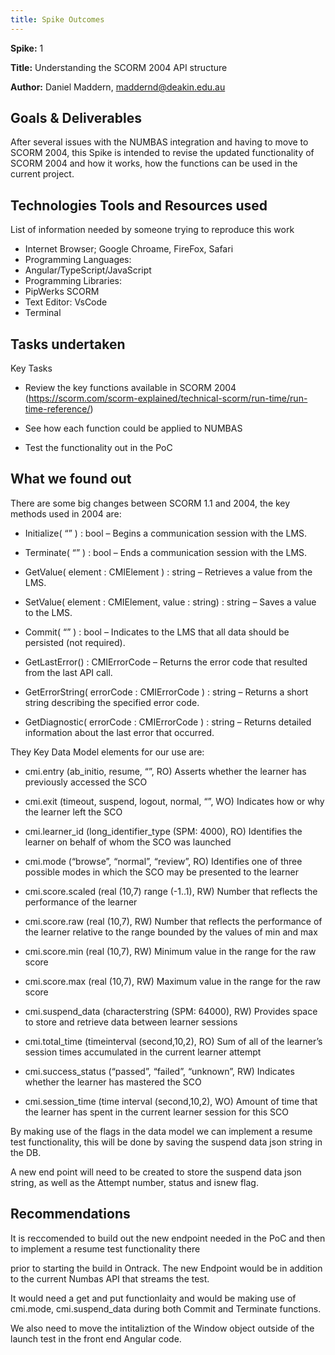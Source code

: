 ```yaml
---
title: Spike Outcomes
---
```


**Spike:** 1

**Title:** Understanding the SCORM 2004 API structure

**Author:** Daniel Maddern, <maddernd@deakin.edu.au>

## Goals & Deliverables

After several issues with the NUMBAS integration and having to move to SCORM
2004, this Spike is intended to revise the updated functionality of SCORM 2004
and how it works, how the functions can be used in the current project.

## Technologies Tools and Resources used

List of information needed by someone trying to reproduce this work

- Internet Browser; Google Chroame, FireFox, Safari
- Programming Languages:
- Angular/TypeScript/JavaScript
- Programming Libraries:
- PipWerks SCORM
- Text Editor: VsCode
- Terminal

## Tasks undertaken

Key Tasks

- Review the key functions available in SCORM 2004
  (<https://scorm.com/scorm-explained/technical-scorm/run-time/run-time-reference/>)

- See how each function could be applied to NUMBAS

- Test the functionality out in the PoC

## What we found out

There are some big changes between SCORM 1.1 and 2004, the key methods used
in 2004 are:

- Initialize( “” ) : bool – Begins a communication session with the LMS.

- Terminate( “” ) : bool – Ends a communication session with the LMS.

- GetValue( element : CMIElement ) : string – Retrieves a value from the LMS.

- SetValue( element : CMIElement, value : string) : string – Saves a value to
the LMS.

- Commit( “” ) : bool – Indicates to the LMS that all data should be
persisted (not required).

- GetLastError() : CMIErrorCode – Returns the error code that resulted from
the last API call.

- GetErrorString( errorCode : CMIErrorCode ) : string – Returns a short string
describing the specified error code.

- GetDiagnostic( errorCode : CMIErrorCode ) : string – Returns detailed
information about the last error that occurred.

They Key Data Model elements for our use are:

- cmi.entry (ab_initio, resume, “”, RO) Asserts whether the learner has
previously accessed the SCO

- cmi.exit (timeout, suspend, logout, normal, “”, WO) Indicates how or why the
learner left the SCO

- cmi.learner_id (long_identifier_type (SPM: 4000), RO) Identifies the learner
on behalf of whom the SCO was launched

- cmi.mode (“browse”, “normal”, “review”, RO) Identifies one of three
possible modes in which the SCO may be presented to the learner

- cmi.score.scaled (real (10,7) range (-1..1), RW) Number that reflects the
performance of the learner

- cmi.score.raw (real (10,7), RW) Number that reflects the performance of the
learner relative to the range bounded by the values of min and max

- cmi.score.min (real (10,7), RW) Minimum value in the range for the raw score

- cmi.score.max (real (10,7), RW) Maximum value in the range for the raw score

- cmi.suspend_data (characterstring (SPM: 64000), RW) Provides space to store
and retrieve data between learner sessions

- cmi.total_time (timeinterval (second,10,2), RO) Sum of all of the learner’s
session times accumulated in the current learner attempt

- cmi.success_status (“passed”, “failed”, “unknown”, RW) Indicates whether
the learner has mastered the SCO

- cmi.session_time (time interval (second,10,2), WO) Amount of time that the
learner has spent in the current learner session for this SCO

By making use of the flags in the data model we can implement a resume test
functionality, this will be done by saving the suspend data json string in the DB.

A new end point will need to be created to store the suspend data json string,
as well as the Attempt number, status and isnew flag.

## Recommendations

It is reccomended to build out the new endpoint needed in the PoC and then to
implement a resume test functionality there

prior to starting the build in Ontrack. The new Endpoint would be in addition
to the current Numbas API that streams the test.

It would need a get and put functionlaity and would be making use of cmi.mode, cmi.suspend_data
during both Commit and Terminate functions.

We also need to move the intitaliztion of the Window object outside of the
launch test in the front end Angular code.
